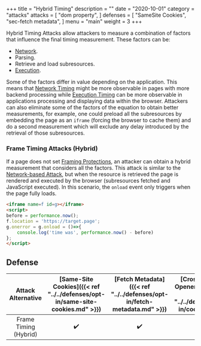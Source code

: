 +++
title = "Hybrid Timing"
description = ""
date = "2020-10-01"
category = "attacks"
attacks = [
    "dom property",
]
defenses = [
    "SameSite Cookies",
    "sec-fetch metadata",
]
menu = "main"
weight = 3
+++

Hybrid Timing Attacks allow attackers to measure a combination of factors that influence the final timing measurement. These factors can be:

- [Network](https://TODO).
- Parsing.
- Retrieve and load subresources.
- [Execution](https://TODO).

Some of the factors differ in value depending on the application. This means that [Network Timing](https://TODO) might be more observable in pages with more backend processing while [Execution Timing](https://TODO) can be more observable in applications processing and displaying data within the browser. Attackers can also eliminate some of the factors of the equation to obtain better measurements, for example, one could preload all the subresources by embedding the page as an `iframe` (forcing the browser to cache them) and do a second measurement which will exclude any delay introduced by the retrieval of those subresources.

###  Frame Timing Attacks (Hybrid)

If a page does not set [Framing Protections](https://TODO), an attacker can obtain a hybrid measurement that considers all the factors. This attack is similar to the [Network-based Attack](https://TODO-frame-timing-attacks-network), but when the resource is retrieved the page is rendered and executed by the browser (subresources fetched and JavaScript executed). In this scenario, the `onload` event only triggers when the page fully loads.

```html
<iframe name=f id=g></iframe>
<script>
before = performance.now();
f.location = 'https://target.page';
g.onerror = g.onload = ()=>{
    console.log('time was', performance.now() - before)
};
</script>
```

## Defense

| Attack Alternative  | [Same-Site Cookies]({{< ref "../../defenses/opt-in/same-site-cookies.md" >}})  | [Fetch Metadata]({{< ref "../../defenses/opt-in/fetch-metadata.md" >}})  | [Cross-Origin-Opener-Policy]({{< ref "../../defenses/opt-in/coop.md" >}})  |  [Framing Protections]({{< ref "../../defenses/opt-in/xfo.md" >}}) |
|:----------------------:|:------------------:|:---------------:|:-----:|:--------------------:|
| Frame Timing (Hybrid)  |         ✔️       |      ✔️       |  ❌   |          ✔️          |
